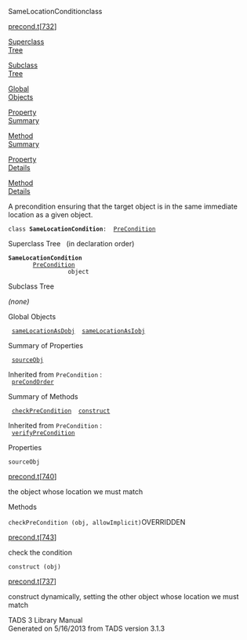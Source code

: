 <span class="title">SameLocationCondition</span><span class="type">class</span>

[precond.t](../file/precond.t.html)\[[732](../source/precond.t.html#732)\]

[Superclass  
Tree](#_SuperClassTree_)

[Subclass  
Tree](#_SubClassTree_)

[Global  
Objects](#_ObjectSummary_)

[Property  
Summary](#_PropSummary_)

[Method  
Summary](#_MethodSummary_)

[Property  
Details](#_Properties_)

[Method  
Details](#_Methods_)

<div class="fdesc">

A precondition ensuring that the target object is in the same immediate
location as a given object.

`class `**`SameLocationCondition`**` :   `[`PreCondition`](../object/PreCondition.html)

</div>

<span id="_SuperClassTree_"></span>

<div class="mjhd">

<span class="hdln">Superclass Tree</span>   (in declaration order)

</div>

**`SameLocationCondition`**  
`         `[`PreCondition`](../object/PreCondition.html)  
`                 object`  
<span id="_SubClassTree_"></span>

<div class="mjhd">

<span class="hdln">Subclass Tree</span>  

</div>

*(none)* <span id="_ObjectSummary_"></span>

<div class="mjhd">

<span class="hdln">Global Objects</span>  

</div>

` `[`sameLocationAsDobj`](../object/sameLocationAsDobj.html)`  `[`sameLocationAsIobj`](../object/sameLocationAsIobj.html)`  `
<span id="_PropSummary_"></span>

<div class="mjhd">

<span class="hdln">Summary of Properties</span>  

</div>

` `[`sourceObj`](#sourceObj)`  `

Inherited from `PreCondition` :  
` `[`preCondOrder`](../object/PreCondition.html#preCondOrder)`  `

<span id="_MethodSummary_"></span>

<div class="mjhd">

<span class="hdln">Summary of Methods</span>  

</div>

` `[`checkPreCondition`](#checkPreCondition)`  `[`construct`](#construct)`  `

Inherited from `PreCondition` :  
` `[`verifyPreCondition`](../object/PreCondition.html#verifyPreCondition)`  `

<span id="_Properties_"></span>

<div class="mjhd">

<span class="hdln">Properties</span>  

</div>

<span id="sourceObj"></span>

`sourceObj`

[precond.t](../file/precond.t.html)\[[740](../source/precond.t.html#740)\]

<div class="desc">

the object whose location we must match

</div>

<span id="_Methods_"></span>

<div class="mjhd">

<span class="hdln">Methods</span>  

</div>

<span id="checkPreCondition"></span>

`checkPreCondition (obj, allowImplicit)`<span class="rem">OVERRIDDEN</span>

[precond.t](../file/precond.t.html)\[[743](../source/precond.t.html#743)\]

<div class="desc">

check the condition

</div>

<span id="construct"></span>

`construct (obj)`

[precond.t](../file/precond.t.html)\[[737](../source/precond.t.html#737)\]

<div class="desc">

construct dynamically, setting the other object whose location we must
match

</div>

<div class="ftr">

TADS 3 Library Manual  
Generated on 5/16/2013 from TADS version 3.1.3

</div>
